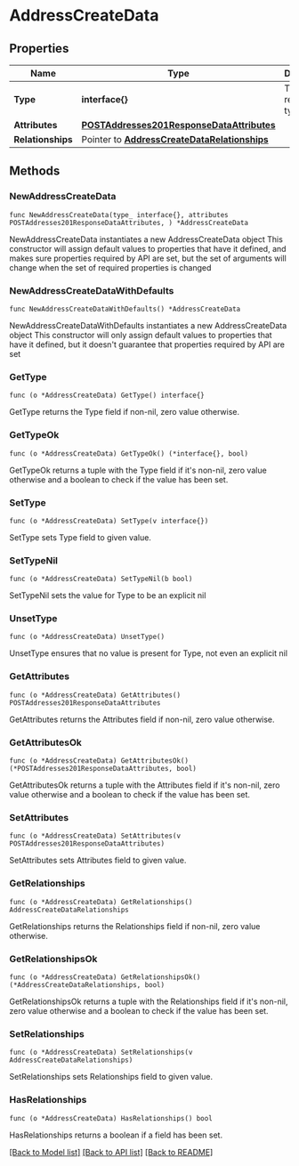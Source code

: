 # AddressCreateData

## Properties

Name | Type | Description | Notes
------------ | ------------- | ------------- | -------------
**Type** | **interface{}** | The resource&#39;s type | 
**Attributes** | [**POSTAddresses201ResponseDataAttributes**](POSTAddresses201ResponseDataAttributes.md) |  | 
**Relationships** | Pointer to [**AddressCreateDataRelationships**](AddressCreateDataRelationships.md) |  | [optional] 

## Methods

### NewAddressCreateData

`func NewAddressCreateData(type_ interface{}, attributes POSTAddresses201ResponseDataAttributes, ) *AddressCreateData`

NewAddressCreateData instantiates a new AddressCreateData object
This constructor will assign default values to properties that have it defined,
and makes sure properties required by API are set, but the set of arguments
will change when the set of required properties is changed

### NewAddressCreateDataWithDefaults

`func NewAddressCreateDataWithDefaults() *AddressCreateData`

NewAddressCreateDataWithDefaults instantiates a new AddressCreateData object
This constructor will only assign default values to properties that have it defined,
but it doesn't guarantee that properties required by API are set

### GetType

`func (o *AddressCreateData) GetType() interface{}`

GetType returns the Type field if non-nil, zero value otherwise.

### GetTypeOk

`func (o *AddressCreateData) GetTypeOk() (*interface{}, bool)`

GetTypeOk returns a tuple with the Type field if it's non-nil, zero value otherwise
and a boolean to check if the value has been set.

### SetType

`func (o *AddressCreateData) SetType(v interface{})`

SetType sets Type field to given value.


### SetTypeNil

`func (o *AddressCreateData) SetTypeNil(b bool)`

 SetTypeNil sets the value for Type to be an explicit nil

### UnsetType
`func (o *AddressCreateData) UnsetType()`

UnsetType ensures that no value is present for Type, not even an explicit nil
### GetAttributes

`func (o *AddressCreateData) GetAttributes() POSTAddresses201ResponseDataAttributes`

GetAttributes returns the Attributes field if non-nil, zero value otherwise.

### GetAttributesOk

`func (o *AddressCreateData) GetAttributesOk() (*POSTAddresses201ResponseDataAttributes, bool)`

GetAttributesOk returns a tuple with the Attributes field if it's non-nil, zero value otherwise
and a boolean to check if the value has been set.

### SetAttributes

`func (o *AddressCreateData) SetAttributes(v POSTAddresses201ResponseDataAttributes)`

SetAttributes sets Attributes field to given value.


### GetRelationships

`func (o *AddressCreateData) GetRelationships() AddressCreateDataRelationships`

GetRelationships returns the Relationships field if non-nil, zero value otherwise.

### GetRelationshipsOk

`func (o *AddressCreateData) GetRelationshipsOk() (*AddressCreateDataRelationships, bool)`

GetRelationshipsOk returns a tuple with the Relationships field if it's non-nil, zero value otherwise
and a boolean to check if the value has been set.

### SetRelationships

`func (o *AddressCreateData) SetRelationships(v AddressCreateDataRelationships)`

SetRelationships sets Relationships field to given value.

### HasRelationships

`func (o *AddressCreateData) HasRelationships() bool`

HasRelationships returns a boolean if a field has been set.


[[Back to Model list]](../README.md#documentation-for-models) [[Back to API list]](../README.md#documentation-for-api-endpoints) [[Back to README]](../README.md)



